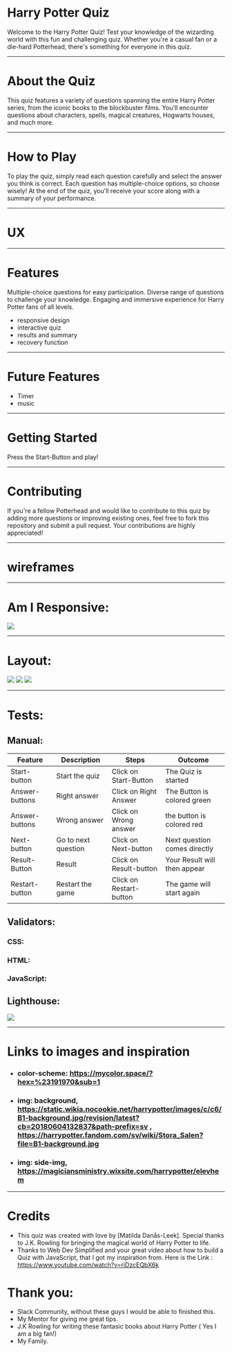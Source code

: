 

# Harry Potter Quiz

Welcome to the Harry Potter Quiz! Test your knowledge of the wizarding world with this fun and challenging quiz. Whether you're a casual fan or a die-hard Potterhead, there's something for everyone in this quiz.

<hr>

# About the Quiz
This quiz features a variety of questions spanning the entire Harry Potter series, from the iconic books to the blockbuster films. You'll encounter questions about characters, spells, magical creatures, Hogwarts houses, and much more.

<hr>

# How to Play
To play the quiz, simply read each question carefully and select the answer you think is correct. Each question has multiple-choice options, so choose wisely! At the end of the quiz, you'll receive your score along with a summary of your performance.

<hr>

# UX

<hr>

# Features
Multiple-choice questions for easy participation.
Diverse range of questions to challenge your knowledge.
Engaging and immersive experience for Harry Potter fans of all levels.

* responsive design
* interactive quiz
* results and summary
* recovery function

<hr>

# Future Features

* Timer
* music

<hr>

# Getting Started
Press the Start-Button and play!
<link href="https://matildadl.github.io/Harry-Potter-Quiz/">

<hr>

# Contributing
If you're a fellow Potterhead and would like to contribute to this quiz by adding more questions or improving existing ones, feel free to fork this repository and submit a pull request. Your contributions are highly appreciated!

<hr>


# wireframes

<hr>

# Am I Responsive:

<img src="assets\images\Am_I_responsive.png">

<hr>

# Layout:

<img src="assets\images\start_page.png">
<img src="assets\images\question_area.png">
<img src="assets\images\right_wrong_answer.png">

<hr>

# Tests:

## Manual:

| Feature              | Description                 | Steps                             | Outcome                      |
| --- | --- | ---| --- |
| Start-button | Start the quiz | Click on Start-Button | The Quiz is started |
| Answer-buttons | Right answer | Click on Right Answer | The Button is colored green |
| Answer-buttons | Wrong answer | Click on Wrong answer | the button is colored red |
| Next-button | Go to next question | Click on Next-button | Next question comes directly |
| Result-Button | Result | Click on Result-button | Your Result will then appear |
| Restart-button | Restart the game | Click on Restart-button | The game will start again |
## Validators:

### CSS:
### HTML:
### JavaScript:

## Lighthouse:

<img src="assets\images\Lighthouse.png">



<hr>

# Links to images and inspiration

* ### color-scheme: https://mycolor.space/?hex=%23191970&sub=1
* ### img: background, https://static.wikia.nocookie.net/harrypotter/images/c/c6/B1-background.jpg/revision/latest?cb=20180604132837&path-prefix=sv , https://harrypotter.fandom.com/sv/wiki/Stora_Salen?file=B1-background.jpg
* ### img: side-img,  https://magiciansministry.wixsite.com/harrypotter/elevhem 
<hr>

# Credits
* This quiz was created with love by [Matilda Danås-Leek]. Special thanks to J.K. Rowling for bringing the magical world of Harry Potter to life.
* Thanks to Web Dev Simplified and your great video about how to build a Quiz with JavaScript, that I got my inspiration from. Here is the Link : https://www.youtube.com/watch?v=riDzcEQbX6k

# Thank you:
* Slack Community, without these guys I would be able to finished this.
* My Mentor for giving me great tips.
* J.K Rowling for writing these fantasic books about Harry Potter ( Yes I am a big fan!)
* My Family.